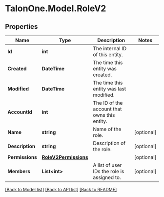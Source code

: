# TalonOne.Model.RoleV2
## Properties

Name | Type | Description | Notes
------------ | ------------- | ------------- | -------------
**Id** | **int** | The internal ID of this entity. | 
**Created** | **DateTime** | The time this entity was created. | 
**Modified** | **DateTime** | The time this entity was last modified. | 
**AccountId** | **int** | The ID of the account that owns this entity. | 
**Name** | **string** | Name of the role. | [optional] 
**Description** | **string** | Description of the role. | [optional] 
**Permissions** | [**RoleV2Permissions**](RoleV2Permissions.md) |  | [optional] 
**Members** | **List&lt;int&gt;** | A list of user IDs the role is assigned to. | [optional] 

[[Back to Model list]](../README.md#documentation-for-models) [[Back to API list]](../README.md#documentation-for-api-endpoints) [[Back to README]](../README.md)

